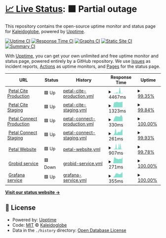 # [📈 Live Status](https://ks-collab.github.io/upptime): <!--live status--> **🟧 Partial outage**

This repository contains the open-source uptime monitor and status page for [Kaleidoglobe](https://www.kaleidoglobe.com), powered by [Upptime](https://github.com/upptime/upptime).

[![Uptime CI](https://github.com/koj-co/upptime/workflows/Uptime%20CI/badge.svg)](https://github.com/koj-co/upptime/actions?query=workflow%3A%22Uptime+CI%22)
[![Response Time CI](https://github.com/koj-co/upptime/workflows/Response%20Time%20CI/badge.svg)](https://github.com/koj-co/upptime/actions?query=workflow%3A%22Response+Time+CI%22)
[![Graphs CI](https://github.com/koj-co/upptime/workflows/Graphs%20CI/badge.svg)](https://github.com/koj-co/upptime/actions?query=workflow%3A%22Graphs+CI%22)
[![Static Site CI](https://github.com/koj-co/upptime/workflows/Static%20Site%20CI/badge.svg)](https://github.com/koj-co/upptime/actions?query=workflow%3A%22Static+Site+CI%22)
[![Summary CI](https://github.com/koj-co/upptime/workflows/Summary%20CI/badge.svg)](https://github.com/koj-co/upptime/actions?query=workflow%3A%22Summary+CI%22)

With [Upptime](https://upptime.js.org), you can get your own unlimited and free uptime monitor and status page, powered entirely by a GitHub repository. We use [Issues](https://github.com/ks-collab/upptime/issues) as incident reports, [Actions](https://github.com/ks-collab/upptime/actions) as uptime monitors, and [Pages](https://ks-collab.github.io/upptime) for the status page.

<!--start: status pages-->
<!-- This summary is generated by Upptime (https://github.com/upptime/upptime) -->
<!-- Do not edit this manually, your changes will be overwritten -->
<!-- prettier-ignore -->
| URL | Status | History | Response Time | Uptime |
| --- | ------ | ------- | ------------- | ------ |
| <img alt="" src="https://icons.duckduckgo.com/ip3/cite.petal.org.ico" height="13"> [Petal Cite Production](https://cite.petal.org/api/status) | 🟩 Up | [petal-cite-production.yml](https://github.com/ks-collab/upptime/commits/HEAD/history/petal-cite-production.yml) | <details><summary><img alt="Response time graph" src="./graphs/petal-cite-production/response-time-week.png" height="20"> 4467ms</summary><br><a href="https://ks-collab.github.io/upptime/history/petal-cite-production"><img alt="Response time 5007" src="https://img.shields.io/endpoint?url=https%3A%2F%2Fraw.githubusercontent.com%2Fks-collab%2Fupptime%2FHEAD%2Fapi%2Fpetal-cite-production%2Fresponse-time.json"></a><br><a href="https://ks-collab.github.io/upptime/history/petal-cite-production"><img alt="24-hour response time 1395" src="https://img.shields.io/endpoint?url=https%3A%2F%2Fraw.githubusercontent.com%2Fks-collab%2Fupptime%2FHEAD%2Fapi%2Fpetal-cite-production%2Fresponse-time-day.json"></a><br><a href="https://ks-collab.github.io/upptime/history/petal-cite-production"><img alt="7-day response time 4467" src="https://img.shields.io/endpoint?url=https%3A%2F%2Fraw.githubusercontent.com%2Fks-collab%2Fupptime%2FHEAD%2Fapi%2Fpetal-cite-production%2Fresponse-time-week.json"></a><br><a href="https://ks-collab.github.io/upptime/history/petal-cite-production"><img alt="30-day response time 2189" src="https://img.shields.io/endpoint?url=https%3A%2F%2Fraw.githubusercontent.com%2Fks-collab%2Fupptime%2FHEAD%2Fapi%2Fpetal-cite-production%2Fresponse-time-month.json"></a><br><a href="https://ks-collab.github.io/upptime/history/petal-cite-production"><img alt="1-year response time 5007" src="https://img.shields.io/endpoint?url=https%3A%2F%2Fraw.githubusercontent.com%2Fks-collab%2Fupptime%2FHEAD%2Fapi%2Fpetal-cite-production%2Fresponse-time-year.json"></a></details> | <details><summary><a href="https://ks-collab.github.io/upptime/history/petal-cite-production">99.35%</a></summary><a href="https://ks-collab.github.io/upptime/history/petal-cite-production"><img alt="All-time uptime 99.67%" src="https://img.shields.io/endpoint?url=https%3A%2F%2Fraw.githubusercontent.com%2Fks-collab%2Fupptime%2FHEAD%2Fapi%2Fpetal-cite-production%2Fuptime.json"></a><br><a href="https://ks-collab.github.io/upptime/history/petal-cite-production"><img alt="24-hour uptime 100.00%" src="https://img.shields.io/endpoint?url=https%3A%2F%2Fraw.githubusercontent.com%2Fks-collab%2Fupptime%2FHEAD%2Fapi%2Fpetal-cite-production%2Fuptime-day.json"></a><br><a href="https://ks-collab.github.io/upptime/history/petal-cite-production"><img alt="7-day uptime 99.35%" src="https://img.shields.io/endpoint?url=https%3A%2F%2Fraw.githubusercontent.com%2Fks-collab%2Fupptime%2FHEAD%2Fapi%2Fpetal-cite-production%2Fuptime-week.json"></a><br><a href="https://ks-collab.github.io/upptime/history/petal-cite-production"><img alt="30-day uptime 99.79%" src="https://img.shields.io/endpoint?url=https%3A%2F%2Fraw.githubusercontent.com%2Fks-collab%2Fupptime%2FHEAD%2Fapi%2Fpetal-cite-production%2Fuptime-month.json"></a><br><a href="https://ks-collab.github.io/upptime/history/petal-cite-production"><img alt="1-year uptime 99.67%" src="https://img.shields.io/endpoint?url=https%3A%2F%2Fraw.githubusercontent.com%2Fks-collab%2Fupptime%2FHEAD%2Fapi%2Fpetal-cite-production%2Fuptime-year.json"></a></details>
| <img alt="" src="https://icons.duckduckgo.com/ip3/cite.petal-dev.org.ico" height="13"> [Petal Cite Staging](https://cite.petal-dev.org/api/status) | 🟩 Up | [petal-cite-staging.yml](https://github.com/ks-collab/upptime/commits/HEAD/history/petal-cite-staging.yml) | <details><summary><img alt="Response time graph" src="./graphs/petal-cite-staging/response-time-week.png" height="20"> 1323ms</summary><br><a href="https://ks-collab.github.io/upptime/history/petal-cite-staging"><img alt="Response time 2466" src="https://img.shields.io/endpoint?url=https%3A%2F%2Fraw.githubusercontent.com%2Fks-collab%2Fupptime%2FHEAD%2Fapi%2Fpetal-cite-staging%2Fresponse-time.json"></a><br><a href="https://ks-collab.github.io/upptime/history/petal-cite-staging"><img alt="24-hour response time 1440" src="https://img.shields.io/endpoint?url=https%3A%2F%2Fraw.githubusercontent.com%2Fks-collab%2Fupptime%2FHEAD%2Fapi%2Fpetal-cite-staging%2Fresponse-time-day.json"></a><br><a href="https://ks-collab.github.io/upptime/history/petal-cite-staging"><img alt="7-day response time 1323" src="https://img.shields.io/endpoint?url=https%3A%2F%2Fraw.githubusercontent.com%2Fks-collab%2Fupptime%2FHEAD%2Fapi%2Fpetal-cite-staging%2Fresponse-time-week.json"></a><br><a href="https://ks-collab.github.io/upptime/history/petal-cite-staging"><img alt="30-day response time 1331" src="https://img.shields.io/endpoint?url=https%3A%2F%2Fraw.githubusercontent.com%2Fks-collab%2Fupptime%2FHEAD%2Fapi%2Fpetal-cite-staging%2Fresponse-time-month.json"></a><br><a href="https://ks-collab.github.io/upptime/history/petal-cite-staging"><img alt="1-year response time 2466" src="https://img.shields.io/endpoint?url=https%3A%2F%2Fraw.githubusercontent.com%2Fks-collab%2Fupptime%2FHEAD%2Fapi%2Fpetal-cite-staging%2Fresponse-time-year.json"></a></details> | <details><summary><a href="https://ks-collab.github.io/upptime/history/petal-cite-staging">99.84%</a></summary><a href="https://ks-collab.github.io/upptime/history/petal-cite-staging"><img alt="All-time uptime 98.39%" src="https://img.shields.io/endpoint?url=https%3A%2F%2Fraw.githubusercontent.com%2Fks-collab%2Fupptime%2FHEAD%2Fapi%2Fpetal-cite-staging%2Fuptime.json"></a><br><a href="https://ks-collab.github.io/upptime/history/petal-cite-staging"><img alt="24-hour uptime 100.00%" src="https://img.shields.io/endpoint?url=https%3A%2F%2Fraw.githubusercontent.com%2Fks-collab%2Fupptime%2FHEAD%2Fapi%2Fpetal-cite-staging%2Fuptime-day.json"></a><br><a href="https://ks-collab.github.io/upptime/history/petal-cite-staging"><img alt="7-day uptime 99.84%" src="https://img.shields.io/endpoint?url=https%3A%2F%2Fraw.githubusercontent.com%2Fks-collab%2Fupptime%2FHEAD%2Fapi%2Fpetal-cite-staging%2Fuptime-week.json"></a><br><a href="https://ks-collab.github.io/upptime/history/petal-cite-staging"><img alt="30-day uptime 99.91%" src="https://img.shields.io/endpoint?url=https%3A%2F%2Fraw.githubusercontent.com%2Fks-collab%2Fupptime%2FHEAD%2Fapi%2Fpetal-cite-staging%2Fuptime-month.json"></a><br><a href="https://ks-collab.github.io/upptime/history/petal-cite-staging"><img alt="1-year uptime 98.39%" src="https://img.shields.io/endpoint?url=https%3A%2F%2Fraw.githubusercontent.com%2Fks-collab%2Fupptime%2FHEAD%2Fapi%2Fpetal-cite-staging%2Fuptime-year.json"></a></details>
| <img alt="" src="https://icons.duckduckgo.com/ip3/connect.petal.org.ico" height="13"> [Petal Connect Production](https://connect.petal.org) | 🟩 Up | [petal-connect-production.yml](https://github.com/ks-collab/upptime/commits/HEAD/history/petal-connect-production.yml) | <details><summary><img alt="Response time graph" src="./graphs/petal-connect-production/response-time-week.png" height="20"> 330ms</summary><br><a href="https://ks-collab.github.io/upptime/history/petal-connect-production"><img alt="Response time 284" src="https://img.shields.io/endpoint?url=https%3A%2F%2Fraw.githubusercontent.com%2Fks-collab%2Fupptime%2FHEAD%2Fapi%2Fpetal-connect-production%2Fresponse-time.json"></a><br><a href="https://ks-collab.github.io/upptime/history/petal-connect-production"><img alt="24-hour response time 268" src="https://img.shields.io/endpoint?url=https%3A%2F%2Fraw.githubusercontent.com%2Fks-collab%2Fupptime%2FHEAD%2Fapi%2Fpetal-connect-production%2Fresponse-time-day.json"></a><br><a href="https://ks-collab.github.io/upptime/history/petal-connect-production"><img alt="7-day response time 330" src="https://img.shields.io/endpoint?url=https%3A%2F%2Fraw.githubusercontent.com%2Fks-collab%2Fupptime%2FHEAD%2Fapi%2Fpetal-connect-production%2Fresponse-time-week.json"></a><br><a href="https://ks-collab.github.io/upptime/history/petal-connect-production"><img alt="30-day response time 274" src="https://img.shields.io/endpoint?url=https%3A%2F%2Fraw.githubusercontent.com%2Fks-collab%2Fupptime%2FHEAD%2Fapi%2Fpetal-connect-production%2Fresponse-time-month.json"></a><br><a href="https://ks-collab.github.io/upptime/history/petal-connect-production"><img alt="1-year response time 284" src="https://img.shields.io/endpoint?url=https%3A%2F%2Fraw.githubusercontent.com%2Fks-collab%2Fupptime%2FHEAD%2Fapi%2Fpetal-connect-production%2Fresponse-time-year.json"></a></details> | <details><summary><a href="https://ks-collab.github.io/upptime/history/petal-connect-production">100.00%</a></summary><a href="https://ks-collab.github.io/upptime/history/petal-connect-production"><img alt="All-time uptime 99.72%" src="https://img.shields.io/endpoint?url=https%3A%2F%2Fraw.githubusercontent.com%2Fks-collab%2Fupptime%2FHEAD%2Fapi%2Fpetal-connect-production%2Fuptime.json"></a><br><a href="https://ks-collab.github.io/upptime/history/petal-connect-production"><img alt="24-hour uptime 100.00%" src="https://img.shields.io/endpoint?url=https%3A%2F%2Fraw.githubusercontent.com%2Fks-collab%2Fupptime%2FHEAD%2Fapi%2Fpetal-connect-production%2Fuptime-day.json"></a><br><a href="https://ks-collab.github.io/upptime/history/petal-connect-production"><img alt="7-day uptime 100.00%" src="https://img.shields.io/endpoint?url=https%3A%2F%2Fraw.githubusercontent.com%2Fks-collab%2Fupptime%2FHEAD%2Fapi%2Fpetal-connect-production%2Fuptime-week.json"></a><br><a href="https://ks-collab.github.io/upptime/history/petal-connect-production"><img alt="30-day uptime 100.00%" src="https://img.shields.io/endpoint?url=https%3A%2F%2Fraw.githubusercontent.com%2Fks-collab%2Fupptime%2FHEAD%2Fapi%2Fpetal-connect-production%2Fuptime-month.json"></a><br><a href="https://ks-collab.github.io/upptime/history/petal-connect-production"><img alt="1-year uptime 99.72%" src="https://img.shields.io/endpoint?url=https%3A%2F%2Fraw.githubusercontent.com%2Fks-collab%2Fupptime%2FHEAD%2Fapi%2Fpetal-connect-production%2Fuptime-year.json"></a></details>
| <img alt="" src="https://icons.duckduckgo.com/ip3/connect.petal-dev.org.ico" height="13"> [Petal Connect Staging](https://connect.petal-dev.org) | 🟩 Up | [petal-connect-staging.yml](https://github.com/ks-collab/upptime/commits/HEAD/history/petal-connect-staging.yml) | <details><summary><img alt="Response time graph" src="./graphs/petal-connect-staging/response-time-week.png" height="20"> 261ms</summary><br><a href="https://ks-collab.github.io/upptime/history/petal-connect-staging"><img alt="Response time 282" src="https://img.shields.io/endpoint?url=https%3A%2F%2Fraw.githubusercontent.com%2Fks-collab%2Fupptime%2FHEAD%2Fapi%2Fpetal-connect-staging%2Fresponse-time.json"></a><br><a href="https://ks-collab.github.io/upptime/history/petal-connect-staging"><img alt="24-hour response time 428" src="https://img.shields.io/endpoint?url=https%3A%2F%2Fraw.githubusercontent.com%2Fks-collab%2Fupptime%2FHEAD%2Fapi%2Fpetal-connect-staging%2Fresponse-time-day.json"></a><br><a href="https://ks-collab.github.io/upptime/history/petal-connect-staging"><img alt="7-day response time 261" src="https://img.shields.io/endpoint?url=https%3A%2F%2Fraw.githubusercontent.com%2Fks-collab%2Fupptime%2FHEAD%2Fapi%2Fpetal-connect-staging%2Fresponse-time-week.json"></a><br><a href="https://ks-collab.github.io/upptime/history/petal-connect-staging"><img alt="30-day response time 269" src="https://img.shields.io/endpoint?url=https%3A%2F%2Fraw.githubusercontent.com%2Fks-collab%2Fupptime%2FHEAD%2Fapi%2Fpetal-connect-staging%2Fresponse-time-month.json"></a><br><a href="https://ks-collab.github.io/upptime/history/petal-connect-staging"><img alt="1-year response time 282" src="https://img.shields.io/endpoint?url=https%3A%2F%2Fraw.githubusercontent.com%2Fks-collab%2Fupptime%2FHEAD%2Fapi%2Fpetal-connect-staging%2Fresponse-time-year.json"></a></details> | <details><summary><a href="https://ks-collab.github.io/upptime/history/petal-connect-staging">99.93%</a></summary><a href="https://ks-collab.github.io/upptime/history/petal-connect-staging"><img alt="All-time uptime 99.71%" src="https://img.shields.io/endpoint?url=https%3A%2F%2Fraw.githubusercontent.com%2Fks-collab%2Fupptime%2FHEAD%2Fapi%2Fpetal-connect-staging%2Fuptime.json"></a><br><a href="https://ks-collab.github.io/upptime/history/petal-connect-staging"><img alt="24-hour uptime 100.00%" src="https://img.shields.io/endpoint?url=https%3A%2F%2Fraw.githubusercontent.com%2Fks-collab%2Fupptime%2FHEAD%2Fapi%2Fpetal-connect-staging%2Fuptime-day.json"></a><br><a href="https://ks-collab.github.io/upptime/history/petal-connect-staging"><img alt="7-day uptime 99.93%" src="https://img.shields.io/endpoint?url=https%3A%2F%2Fraw.githubusercontent.com%2Fks-collab%2Fupptime%2FHEAD%2Fapi%2Fpetal-connect-staging%2Fuptime-week.json"></a><br><a href="https://ks-collab.github.io/upptime/history/petal-connect-staging"><img alt="30-day uptime 99.93%" src="https://img.shields.io/endpoint?url=https%3A%2F%2Fraw.githubusercontent.com%2Fks-collab%2Fupptime%2FHEAD%2Fapi%2Fpetal-connect-staging%2Fuptime-month.json"></a><br><a href="https://ks-collab.github.io/upptime/history/petal-connect-staging"><img alt="1-year uptime 99.71%" src="https://img.shields.io/endpoint?url=https%3A%2F%2Fraw.githubusercontent.com%2Fks-collab%2Fupptime%2FHEAD%2Fapi%2Fpetal-connect-staging%2Fuptime-year.json"></a></details>
| <img alt="" src="https://icons.duckduckgo.com/ip3/www.petal.org.ico" height="13"> [Petal Website](https://www.petal.org) | 🟩 Up | [petal-website.yml](https://github.com/ks-collab/upptime/commits/HEAD/history/petal-website.yml) | <details><summary><img alt="Response time graph" src="./graphs/petal-website/response-time-week.png" height="20"> 907ms</summary><br><a href="https://ks-collab.github.io/upptime/history/petal-website"><img alt="Response time 683" src="https://img.shields.io/endpoint?url=https%3A%2F%2Fraw.githubusercontent.com%2Fks-collab%2Fupptime%2FHEAD%2Fapi%2Fpetal-website%2Fresponse-time.json"></a><br><a href="https://ks-collab.github.io/upptime/history/petal-website"><img alt="24-hour response time 25" src="https://img.shields.io/endpoint?url=https%3A%2F%2Fraw.githubusercontent.com%2Fks-collab%2Fupptime%2FHEAD%2Fapi%2Fpetal-website%2Fresponse-time-day.json"></a><br><a href="https://ks-collab.github.io/upptime/history/petal-website"><img alt="7-day response time 907" src="https://img.shields.io/endpoint?url=https%3A%2F%2Fraw.githubusercontent.com%2Fks-collab%2Fupptime%2FHEAD%2Fapi%2Fpetal-website%2Fresponse-time-week.json"></a><br><a href="https://ks-collab.github.io/upptime/history/petal-website"><img alt="30-day response time 741" src="https://img.shields.io/endpoint?url=https%3A%2F%2Fraw.githubusercontent.com%2Fks-collab%2Fupptime%2FHEAD%2Fapi%2Fpetal-website%2Fresponse-time-month.json"></a><br><a href="https://ks-collab.github.io/upptime/history/petal-website"><img alt="1-year response time 683" src="https://img.shields.io/endpoint?url=https%3A%2F%2Fraw.githubusercontent.com%2Fks-collab%2Fupptime%2FHEAD%2Fapi%2Fpetal-website%2Fresponse-time-year.json"></a></details> | <details><summary><a href="https://ks-collab.github.io/upptime/history/petal-website">99.78%</a></summary><a href="https://ks-collab.github.io/upptime/history/petal-website"><img alt="All-time uptime 99.80%" src="https://img.shields.io/endpoint?url=https%3A%2F%2Fraw.githubusercontent.com%2Fks-collab%2Fupptime%2FHEAD%2Fapi%2Fpetal-website%2Fuptime.json"></a><br><a href="https://ks-collab.github.io/upptime/history/petal-website"><img alt="24-hour uptime 100.00%" src="https://img.shields.io/endpoint?url=https%3A%2F%2Fraw.githubusercontent.com%2Fks-collab%2Fupptime%2FHEAD%2Fapi%2Fpetal-website%2Fuptime-day.json"></a><br><a href="https://ks-collab.github.io/upptime/history/petal-website"><img alt="7-day uptime 99.78%" src="https://img.shields.io/endpoint?url=https%3A%2F%2Fraw.githubusercontent.com%2Fks-collab%2Fupptime%2FHEAD%2Fapi%2Fpetal-website%2Fuptime-week.json"></a><br><a href="https://ks-collab.github.io/upptime/history/petal-website"><img alt="30-day uptime 99.87%" src="https://img.shields.io/endpoint?url=https%3A%2F%2Fraw.githubusercontent.com%2Fks-collab%2Fupptime%2FHEAD%2Fapi%2Fpetal-website%2Fuptime-month.json"></a><br><a href="https://ks-collab.github.io/upptime/history/petal-website"><img alt="1-year uptime 99.80%" src="https://img.shields.io/endpoint?url=https%3A%2F%2Fraw.githubusercontent.com%2Fks-collab%2Fupptime%2FHEAD%2Fapi%2Fpetal-website%2Fuptime-year.json"></a></details>
| <img alt="" src="https://icons.duckduckgo.com/ip3/grobid.petal.org.ico" height="13"> [Grobid service](https://grobid.petal.org/api/isalive) | 🟥 Down | [grobid-service.yml](https://github.com/ks-collab/upptime/commits/HEAD/history/grobid-service.yml) | <details><summary><img alt="Response time graph" src="./graphs/grobid-service/response-time-week.png" height="20"> 271ms</summary><br><a href="https://ks-collab.github.io/upptime/history/grobid-service"><img alt="Response time 460" src="https://img.shields.io/endpoint?url=https%3A%2F%2Fraw.githubusercontent.com%2Fks-collab%2Fupptime%2FHEAD%2Fapi%2Fgrobid-service%2Fresponse-time.json"></a><br><a href="https://ks-collab.github.io/upptime/history/grobid-service"><img alt="24-hour response time 295" src="https://img.shields.io/endpoint?url=https%3A%2F%2Fraw.githubusercontent.com%2Fks-collab%2Fupptime%2FHEAD%2Fapi%2Fgrobid-service%2Fresponse-time-day.json"></a><br><a href="https://ks-collab.github.io/upptime/history/grobid-service"><img alt="7-day response time 271" src="https://img.shields.io/endpoint?url=https%3A%2F%2Fraw.githubusercontent.com%2Fks-collab%2Fupptime%2FHEAD%2Fapi%2Fgrobid-service%2Fresponse-time-week.json"></a><br><a href="https://ks-collab.github.io/upptime/history/grobid-service"><img alt="30-day response time 281" src="https://img.shields.io/endpoint?url=https%3A%2F%2Fraw.githubusercontent.com%2Fks-collab%2Fupptime%2FHEAD%2Fapi%2Fgrobid-service%2Fresponse-time-month.json"></a><br><a href="https://ks-collab.github.io/upptime/history/grobid-service"><img alt="1-year response time 460" src="https://img.shields.io/endpoint?url=https%3A%2F%2Fraw.githubusercontent.com%2Fks-collab%2Fupptime%2FHEAD%2Fapi%2Fgrobid-service%2Fresponse-time-year.json"></a></details> | <details><summary><a href="https://ks-collab.github.io/upptime/history/grobid-service">100.00%</a></summary><a href="https://ks-collab.github.io/upptime/history/grobid-service"><img alt="All-time uptime 94.99%" src="https://img.shields.io/endpoint?url=https%3A%2F%2Fraw.githubusercontent.com%2Fks-collab%2Fupptime%2FHEAD%2Fapi%2Fgrobid-service%2Fuptime.json"></a><br><a href="https://ks-collab.github.io/upptime/history/grobid-service"><img alt="24-hour uptime 99.99%" src="https://img.shields.io/endpoint?url=https%3A%2F%2Fraw.githubusercontent.com%2Fks-collab%2Fupptime%2FHEAD%2Fapi%2Fgrobid-service%2Fuptime-day.json"></a><br><a href="https://ks-collab.github.io/upptime/history/grobid-service"><img alt="7-day uptime 100.00%" src="https://img.shields.io/endpoint?url=https%3A%2F%2Fraw.githubusercontent.com%2Fks-collab%2Fupptime%2FHEAD%2Fapi%2Fgrobid-service%2Fuptime-week.json"></a><br><a href="https://ks-collab.github.io/upptime/history/grobid-service"><img alt="30-day uptime 99.93%" src="https://img.shields.io/endpoint?url=https%3A%2F%2Fraw.githubusercontent.com%2Fks-collab%2Fupptime%2FHEAD%2Fapi%2Fgrobid-service%2Fuptime-month.json"></a><br><a href="https://ks-collab.github.io/upptime/history/grobid-service"><img alt="1-year uptime 94.99%" src="https://img.shields.io/endpoint?url=https%3A%2F%2Fraw.githubusercontent.com%2Fks-collab%2Fupptime%2FHEAD%2Fapi%2Fgrobid-service%2Fuptime-year.json"></a></details>
| <img alt="" src="https://icons.duckduckgo.com/ip3/grafana.petal.org.ico" height="13"> [Grafana service](https://grafana.petal.org) | 🟩 Up | [grafana-service.yml](https://github.com/ks-collab/upptime/commits/HEAD/history/grafana-service.yml) | <details><summary><img alt="Response time graph" src="./graphs/grafana-service/response-time-week.png" height="20"> 355ms</summary><br><a href="https://ks-collab.github.io/upptime/history/grafana-service"><img alt="Response time 353" src="https://img.shields.io/endpoint?url=https%3A%2F%2Fraw.githubusercontent.com%2Fks-collab%2Fupptime%2FHEAD%2Fapi%2Fgrafana-service%2Fresponse-time.json"></a><br><a href="https://ks-collab.github.io/upptime/history/grafana-service"><img alt="24-hour response time 534" src="https://img.shields.io/endpoint?url=https%3A%2F%2Fraw.githubusercontent.com%2Fks-collab%2Fupptime%2FHEAD%2Fapi%2Fgrafana-service%2Fresponse-time-day.json"></a><br><a href="https://ks-collab.github.io/upptime/history/grafana-service"><img alt="7-day response time 355" src="https://img.shields.io/endpoint?url=https%3A%2F%2Fraw.githubusercontent.com%2Fks-collab%2Fupptime%2FHEAD%2Fapi%2Fgrafana-service%2Fresponse-time-week.json"></a><br><a href="https://ks-collab.github.io/upptime/history/grafana-service"><img alt="30-day response time 354" src="https://img.shields.io/endpoint?url=https%3A%2F%2Fraw.githubusercontent.com%2Fks-collab%2Fupptime%2FHEAD%2Fapi%2Fgrafana-service%2Fresponse-time-month.json"></a><br><a href="https://ks-collab.github.io/upptime/history/grafana-service"><img alt="1-year response time 353" src="https://img.shields.io/endpoint?url=https%3A%2F%2Fraw.githubusercontent.com%2Fks-collab%2Fupptime%2FHEAD%2Fapi%2Fgrafana-service%2Fresponse-time-year.json"></a></details> | <details><summary><a href="https://ks-collab.github.io/upptime/history/grafana-service">100.00%</a></summary><a href="https://ks-collab.github.io/upptime/history/grafana-service"><img alt="All-time uptime 100.00%" src="https://img.shields.io/endpoint?url=https%3A%2F%2Fraw.githubusercontent.com%2Fks-collab%2Fupptime%2FHEAD%2Fapi%2Fgrafana-service%2Fuptime.json"></a><br><a href="https://ks-collab.github.io/upptime/history/grafana-service"><img alt="24-hour uptime 100.00%" src="https://img.shields.io/endpoint?url=https%3A%2F%2Fraw.githubusercontent.com%2Fks-collab%2Fupptime%2FHEAD%2Fapi%2Fgrafana-service%2Fuptime-day.json"></a><br><a href="https://ks-collab.github.io/upptime/history/grafana-service"><img alt="7-day uptime 100.00%" src="https://img.shields.io/endpoint?url=https%3A%2F%2Fraw.githubusercontent.com%2Fks-collab%2Fupptime%2FHEAD%2Fapi%2Fgrafana-service%2Fuptime-week.json"></a><br><a href="https://ks-collab.github.io/upptime/history/grafana-service"><img alt="30-day uptime 100.00%" src="https://img.shields.io/endpoint?url=https%3A%2F%2Fraw.githubusercontent.com%2Fks-collab%2Fupptime%2FHEAD%2Fapi%2Fgrafana-service%2Fuptime-month.json"></a><br><a href="https://ks-collab.github.io/upptime/history/grafana-service"><img alt="1-year uptime 100.00%" src="https://img.shields.io/endpoint?url=https%3A%2F%2Fraw.githubusercontent.com%2Fks-collab%2Fupptime%2FHEAD%2Fapi%2Fgrafana-service%2Fuptime-year.json"></a></details>

<!--end: status pages-->

[**Visit our status website →**](https://ks-collab.github.io/upptime)

## 📄 License

- Powered by: [Upptime](https://github.com/upptime/upptime)
- Code: [MIT](./LICENSE) © [Kaleidoglobe](https://www.kaleidoglobe.com)
- Data in the `./history` directory: [Open Database License](https://opendatacommons.org/licenses/odbl/1-0/)
